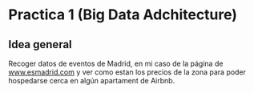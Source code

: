 # Practica 1 (Big Data Adchitecture)
## Idea general
Recoger datos de eventos de Madrid, en mi caso de la página de www.esmadrid.com y ver como estan los precios de la zona para poder hospedarse cerca en algún apartament de Airbnb.
